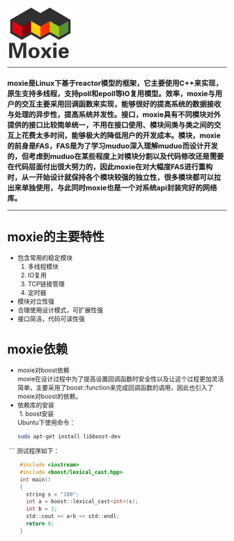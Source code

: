 ![Moxie logo](https://github.com/fasShare/moxie/blob/master/logo/moxie.png)
***
### moxie是Linux下基于reactor模型的框架，它主要使用C++来实现，原生支持多线程，支持poll和epoll等IO复用模型。效率，moxie与用户的交互主要采用回调函数来实现，能够很好的提高系统的数据接收与处理的异步性，提高系统并发性。接口，moxie具有不同模块对外提供的接口比较简单统一，不用在接口使用、模块间类与类之间的交互上花费太多时间，能够极大的降低用户的开发成本。模块，moxie的前身是FAS，FAS是为了学习muduo深入理解muduo而设计开发的，但考虑到muduo在某些程度上对模块分割以及代码修改还是需要在代码层面付出很大努力的，因此moxie在对大幅度FAS进行重构时，从一开始设计就保持各个模块较强的独立性，很多模块都可以拉出来单独使用，与此同时moxie也是一个对系统api封装完好的网络库。<br>
***
# moxie的主要特性<br>
* 包含常用的稳定模块<br>
  1. 多线程模块
  2. IO复用
  3. TCP链接管理
  4. 定时器
* 模块对立性强<br>
* 合理使用设计模式，可扩展性强<br>
* 接口简洁，代码可读性强<br>

# moxie依赖 <br>
* moxie对boost依赖<br>
moxie在设计过程中为了提高设置回调函数时安全性以及让这个过程更加灵活简单，主要采用了boost::function来完成回调函数的调用，因此也引入了moxie对boost的依赖。<br>
* 依赖库的安装<br>
  1. boost安装<br>
  Ubuntu下使用命令：<br>
  ```bash
  sudo apt-get install libboost-dev
  ```
  测试程序如下：<br>
```c
    #include <iostream> 
    #include <boost/lexical_cast.hpp>
    int main()
    {
      string s = "100";
      int a = boost::lexical_cast<int>(s);
      int b = 1;
      std::cout << a+b << std::endl;
      return 0;
    }
```
